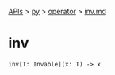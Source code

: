 [APIs](../../index.md) > [py](../index.md) > [operator](./index.md) > [inv.md]()

# inv

```
inv[T: Invable](x: T) -> x
```
